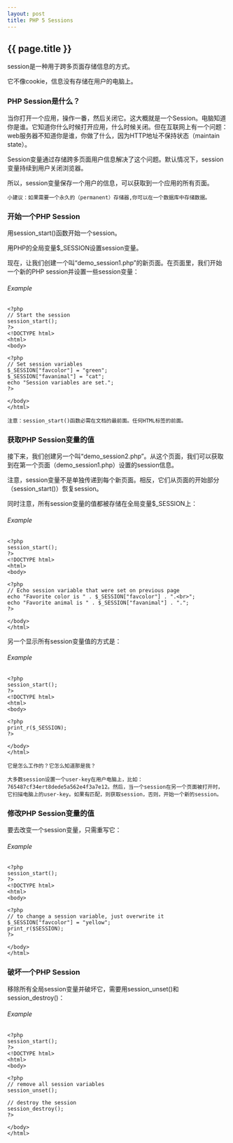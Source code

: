 ```yaml
---
layout: post
title: PHP 5 Sessions
---
```

## {{ page.title }}

session是一种用于跨多页面存储信息的方式。

它不像cookie，信息没有存储在用户的电脑上。

### PHP Session是什么？

当你打开一个应用，操作一番，然后关闭它。这大概就是一个Session。电脑知道你是谁。它知道你什么时候打开应用，什么时候关闭。但在互联网上有一个问题：web服务器不知道你是谁，你做了什么，因为HTTP地址不保持状态（maintain state）。

Session变量通过存储跨多页面用户信息解决了这个问题。默认情况下，session变量持续到用户关闭浏览器。

所以，session变量保存一个用户的信息，可以获取到一个应用的所有页面。

```
小建议：如果需要一个永久的（permanent）存储器,你可以在一个数据库中存储数据。
```
### 开始一个PHP Session

用session_start()函数开始一个session。

用PHP的全局变量$_SESSION设置session变量。

现在，让我们创建一个叫“demo_session1.php”的新页面。在页面里，我们开始一个新的PHP session并设置一些session变量：

###### Example
```
<?php
// Start the session
session_start();
?>
<!DOCTYPE html>
<html>
<body>

<?php
// Set session variables
$_SESSION["favcolor"] = "green";
$_SESSION["favanimal"] = "cat";
echo "Session variables are set.";
?>

</body>
</html>
```
```
注意：session_start()函数必需在文档的最前面。任何HTML标签的前面。
```
### 获取PHP Session变量的值

接下来，我们创建另一个叫“demo_session2.php”。从这个页面，我们可以获取到在第一个页面（demo_session1.php）设置的session信息。

注意，session变量不是单独传递到每个新页面。相反，它们从页面的开始部分（session_start()）恢复session。

同时注意，所有session变量的值都被存储在全局变量$_SESSION上：

###### Example
```
<?php
session_start();
?>
<!DOCTYPE html>
<html>
<body>

<?php
// Echo session variable that were set on previous page
echo "Favorite color is " . $_SESSION["favcolor"] . ".<br>";
echo "Favorite animal is " . $_SESSION["favanimal"] . ".";
?>

</body>
</html>
```
另一个显示所有session变量值的方式是：

###### Example
```
<?php
session_start();
?>
<!DOCTYPE html>
<html>
<body>

<?php
print_r($_SESSION);
?>

</body>
</html>
```
```
它是怎么工作的？它怎么知道那是我？

大多数session设置一个user-key在用户电脑上，比如：765487cf34ert8dede5a562e4f3a7e12。然后，当一个session在另一个页面被打开时，它扫描电脑上的user-key。如果有匹配，则获取session，否则，开始一个新的session。
```
### 修改PHP Session变量的值

要去改变一个session变量，只需重写它：

###### Example
```
<?php
session_start();
?>
<!DOCTYPE html>
<html>
<body>

<?php
// to change a session variable, just overwrite it
$_SESSION["favcolor"] = "yellow";
print_r($SESSION);
?>

</body>
</html>
```
### 破坏一个PHP Session

移除所有全局session变量并破坏它，需要用session_unset()和session_destroy()：

###### Example
```
<?php
session_start();
?>
<!DOCTYPE html>
<html>
<body>

<?php
// remove all session variables
session_unset();

// destroy the session
session_destroy();
?>

</body>
</html>
```